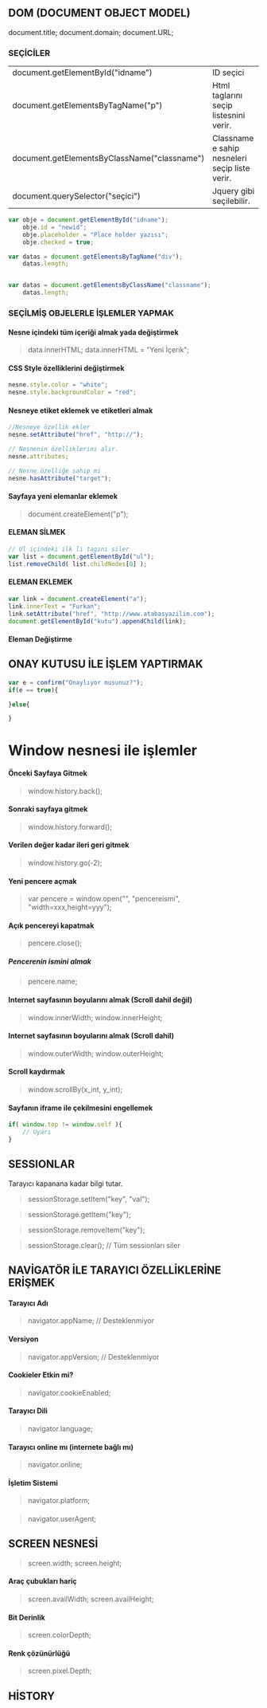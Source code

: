 ## DOM (DOCUMENT OBJECT MODEL)

document.title;
document.domain;
document.URL;


### SEÇİCİLER
|  |  |
| --- | --- |
| document.getElementById("idname") | ID seçici |
| document.getElementsByTagName("p") | Html taglarını seçip listesnini verir. |
| document.getElementsByClassName("classname")  | Classname e sahip nesneleri seçip liste verir. |
| document.querySelector("seçici")  | Jquery gibi seçilebilir. |

```javascript
var obje = document.getElementById("idname");
    obje.id = "newid";
    obje.placeholder = "Place holder yazısı";
    obje.checked = true;

var datas = document.getElementsByTagName("div");
    datas.length;


var datas = document.getElementsByClassName("classname");
    datas.length;
```

### SEÇİLMİŞ OBJELERLE İŞLEMLER YAPMAK
#### Nesne içindeki tüm içeriği almak yada değiştirmek
> data.innerHTML;
> data.innerHTML = "Yeni İçerik";

#### CSS Style özelliklerini değiştirmek
```javascript
nesne.style.color = "white";
nesne.style.backgroundColor = "red";
```

#### Nesneye etiket eklemek ve etiketleri almak
```javascript
//Nesneye özellik ekler
nesne.setAttribute("href", "http://");

// Nesnenin özelliklerini alır.
nesne.attributes;

// Nesne özelliğe sahip mi
nesne.hasAttribute("target");
```
#### Sayfaya yeni elemanlar eklemek
> document.createElement("p");

#### ELEMAN SİLMEK
```javascript
// Ul içindeki ilk li tagını siler
var list = document.getElementById("ul");
list.removeChild( list.childNodes[0] );
```

#### ELEMAN EKLEMEK
```javascript
var link = document.createElement("a");
link.innerText = "Furkan";
link.setAttribute("href", "http://www.atabasyazilim.com");
document.getElementById("kutu").appendChild(link);
```

#### Eleman Değiştirme




## ONAY KUTUSU İLE İŞLEM YAPTIRMAK
```javascript
var e = confirm("Onaylıyor musunuz?");
if(e == true){

}else{

}
```

# Window nesnesi ile işlemler
#### Önceki Sayfaya Gitmek
> window.history.back();

#### Sonraki sayfaya gitmek
> window.history.forward();

#### Verilen değer kadar ileri geri gitmek
> window.history.go(-2);

#### Yeni pencere açmak
> var pencere = window.open("", "pencereismi", "width=xxx,height=yyy");

#### Açık pencereyi kapatmak
> pencere.close();

##### Pencerenin ismini almak
> pencere.name;

#### Internet sayfasının boyularını almak (Scroll dahil değil)
> window.innerWidth;
> window.innerHeight;

#### Internet sayfasının boyularını almak (Scroll dahil)
> window.outerWidth;
> window.outerHeight;

#### Scroll kaydırmak
> window.scrollBy(x_int, y_int);

#### Sayfanın iframe ile çekilmesini engellemek
```javascript
if( window.top != window.self ){
    // Uyarı
}
```

## SESSIONLAR
Tarayıcı kapanana kadar bilgi tutar.
> sessionStorage.setItem("key", "val");

> sessionStorage.getItem("key");

> sessionStorage.removeItem("key");

> sessionStorage.clear(); // Tüm sessionları siler


## NAVİGATÖR İLE TARAYICI ÖZELLİKLERİNE ERİŞMEK
#### Tarayıcı Adı
> navigator.appName; // Desteklenmiyor
#### Versiyon
> navigator.appVersion; // Desteklenmiyor
#### Cookieler Etkin mi?
> navigator.cookieEnabled;
#### Tarayıcı Dili
> navigator.language;
#### Tarayıcı online mı (internete bağlı mı)
> navigator.online;
#### İşletim Sistemi
> navigator.platform;
####
> navigator.userAgent;

## SCREEN NESNESİ
> screen.width;
> screen.height;
#### Araç çubukları hariç
> screen.availWidth;
> screen.availHeight;
#### Bit Derinlik
> screen.colorDepth;
#### Renk çözünürlüğü
> screen.pixel.Depth;


## HİSTORY



##
